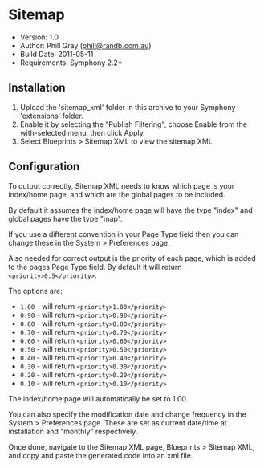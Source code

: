 # Sitemap

* Version: 1.0
* Author: Phill Gray (phill@randb.com.au)
* Build Date: 2011-05-11
* Requirements: Symphony 2.2*

## Installation

1. Upload the 'sitemap_xml' folder in this archive to your Symphony 'extensions' folder.
2. Enable it by selecting the "Publish Filtering", choose Enable from the with-selected menu, then click Apply.
3. Select Blueprints > Sitemap XML to view the sitemap XML

## Configuration
To output correctly, Sitemap XML needs to know which page is your index/home page, and which are the global pages to be included. 

By default it assumes the index/home page will have the type "index" and global pages have the type "map". 

If you use a different convention in your Page Type field then you can change these in the System > Preferences page. 

Also needed for correct output is the priority of each page, which is added to the pages Page Type field. By default it will return `<priority>0.5</priority>`.

The options are:
- `1.00` - will return `<priority>1.00</priority>`
- `0.90` - will return `<priority>0.90</priority>` 
- `0.80` - will return `<priority>0.80</priority>` 
- `0.70` - will return `<priority>0.70</priority>` 
- `0.60` - will return `<priority>0.60</priority>` 
- `0.50` - will return `<priority>0.50</priority>` 
- `0.40` - will return `<priority>0.40</priority>` 
- `0.30` - will return `<priority>0.30</priority>` 
- `0.20` - will return `<priority>0.20</priority>` 
- `0.10` - will return `<priority>0.10</priority>` 

The index/home page will automatically be set to 1.00.

You can also specify the modification date and change frequency in the System > Preferences page. These are set as current date/time at installation and "monthly" respectively.

Once done, navigate to the Sitemap XML page, Blueprints > Sitemap XML, and copy and paste the generated code into an xml file.